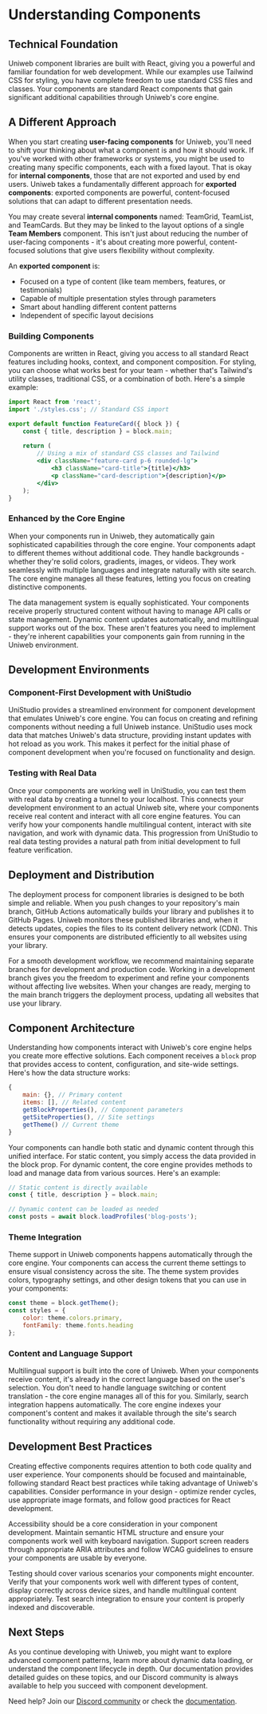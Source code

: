 # Understanding Components

## Technical Foundation

Uniweb component libraries are built with React, giving you a powerful and familiar foundation for web development. While our examples use Tailwind CSS for styling, you have complete freedom to use standard CSS files and classes. Your components are standard React components that gain significant additional capabilities through Uniweb's core engine.

## A Different Approach

When you start creating **user-facing components** for Uniweb, you'll need to shift your thinking about what a component is and how it should work. If you've worked with other frameworks or systems, you might be used to creating many specific components, each with a fixed layout. That is okay for **internal components**, those that are not exported and used by end users. Uniweb takes a fundamentally different approach for **exported components**: exported components are powerful, content-focused solutions that can adapt to different presentation needs.

You may create several **internal components** named: TeamGrid, TeamList, and TeamCards. But they may be linked to the layout options of a single **Team Members** component. This isn't just about reducing the number of user-facing components - it's about creating more powerful, content-focused solutions that give users flexibility without complexity.

An **exported component** is:
- Focused on a type of content (like team members, features, or testimonials)
- Capable of multiple presentation styles through parameters
- Smart about handling different content patterns
- Independent of specific layout decisions

### Building Components

Components are written in React, giving you access to all standard React features including hooks, context, and component composition. For styling, you can choose what works best for your team - whether that's Tailwind's utility classes, traditional CSS, or a combination of both. Here's a simple example:

```jsx
import React from 'react';
import './styles.css'; // Standard CSS import

export default function FeatureCard({ block }) {
    const { title, description } = block.main;
    
    return (
        // Using a mix of standard CSS classes and Tailwind
        <div className="feature-card p-6 rounded-lg">
            <h3 className="card-title">{title}</h3>
            <p className="card-description">{description}</p>
        </div>
    );
}
```

### Enhanced by the Core Engine

When your components run in Uniweb, they automatically gain sophisticated capabilities through the core engine. Your components adapt to different themes without additional code. They handle backgrounds - whether they're solid colors, gradients, images, or videos. They work seamlessly with multiple languages and integrate naturally with site search. The core engine manages all these features, letting you focus on creating distinctive components.

The data management system is equally sophisticated. Your components receive properly structured content without having to manage API calls or state management. Dynamic content updates automatically, and multilingual support works out of the box. These aren't features you need to implement - they're inherent capabilities your components gain from running in the Uniweb environment.

## Development Environments

### Component-First Development with UniStudio

UniStudio provides a streamlined environment for component development that emulates Uniweb's core engine. You can focus on creating and refining components without needing a full Uniweb instance. UniStudio uses mock data that matches Uniweb's data structure, providing instant updates with hot reload as you work. This makes it perfect for the initial phase of component development when you're focused on functionality and design.

### Testing with Real Data

Once your components are working well in UniStudio, you can test them with real data by creating a tunnel to your localhost. This connects your development environment to an actual Uniweb site, where your components receive real content and interact with all core engine features. You can verify how your components handle multilingual content, interact with site navigation, and work with dynamic data. This progression from UniStudio to real data testing provides a natural path from initial development to full feature verification.

## Deployment and Distribution

The deployment process for component libraries is designed to be both simple and reliable. When you push changes to your repository's main branch, GitHub Actions automatically builds your library and publishes it to GitHub Pages. Uniweb monitors these published libraries and, when it detects updates, copies the files to its content delivery network (CDN). This ensures your components are distributed efficiently to all websites using your library.

For a smooth development workflow, we recommend maintaining separate branches for development and production code. Working in a development branch gives you the freedom to experiment and refine your components without affecting live websites. When your changes are ready, merging to the main branch triggers the deployment process, updating all websites that use your library.

## Component Architecture

Understanding how components interact with Uniweb's core engine helps you create more effective solutions. Each component receives a `block` prop that provides access to content, configuration, and site-wide settings. Here's how the data structure works:

```javascript
{
    main: {}, // Primary content
    items: [], // Related content
    getBlockProperties(), // Component parameters
    getSiteProperties(), // Site settings
    getTheme() // Current theme
}
```

Your components can handle both static and dynamic content through this unified interface. For static content, you simply access the data provided in the block prop. For dynamic content, the core engine provides methods to load and manage data from various sources. Here's an example:

```javascript
// Static content is directly available
const { title, description } = block.main;

// Dynamic content can be loaded as needed
const posts = await block.loadProfiles('blog-posts');
```

### Theme Integration

Theme support in Uniweb components happens automatically through the core engine. Your components can access the current theme settings to ensure visual consistency across the site. The theme system provides colors, typography settings, and other design tokens that you can use in your components:

```javascript
const theme = block.getTheme();
const styles = {
    color: theme.colors.primary,
    fontFamily: theme.fonts.heading
};
```

### Content and Language Support

Multilingual support is built into the core of Uniweb. When your components receive content, it's already in the correct language based on the user's selection. You don't need to handle language switching or content translation - the core engine manages all of this for you. Similarly, search integration happens automatically. The core engine indexes your component's content and makes it available through the site's search functionality without requiring any additional code.

## Development Best Practices

Creating effective components requires attention to both code quality and user experience. Your components should be focused and maintainable, following standard React best practices while taking advantage of Uniweb's capabilities. Consider performance in your design - optimize render cycles, use appropriate image formats, and follow good practices for React development.

Accessibility should be a core consideration in your component development. Maintain semantic HTML structure and ensure your components work well with keyboard navigation. Support screen readers through appropriate ARIA attributes and follow WCAG guidelines to ensure your components are usable by everyone.

Testing should cover various scenarios your components might encounter. Verify that your components work well with different types of content, display correctly across device sizes, and handle multilingual content appropriately. Test search integration to ensure your content is properly indexed and discoverable.

## Next Steps

As you continue developing with Uniweb, you might want to explore advanced component patterns, learn more about dynamic data loading, or understand the component lifecycle in depth. Our documentation provides detailed guides on these topics, and our Discord community is always available to help you succeed with component development.

Need help? Join our [Discord community](https://discord.gg/uniweb) or check the [documentation](https://docs.uniweb.dev).